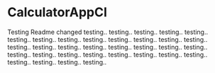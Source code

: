 # CalculatorAppCI
Testing
Readme changed
testing..
testing..
testing..
testing..
testing..
testing..
testing..
testing..
testing..
testing..
testing..
testing..
testing..
testing..
testing..
testing..
testing..
testing..
testing..
testing..
testing..
testing..
testing..
testing..
testing..
testing..
testing..
testing..
testing..
testing..
testing..
testing..
testing..

